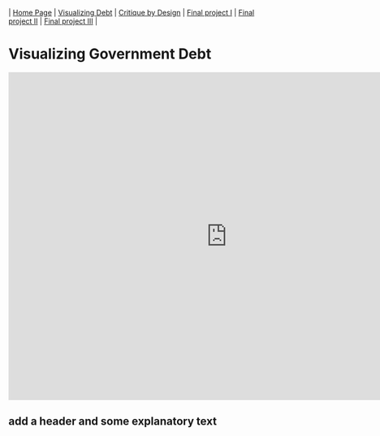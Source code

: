 | [Home Page](https://yicenma.github.io/tswd-portfolio) | [Visualizing Debt](visualizing-government-debt) | [Critique by Design](critique-by-design) | [Final project I](final-project-part-one) | [Final project II](final-project-part-two) | [Final project III](final-project-part-three) |

#  Visualizing Government Debt
<iframe src="https://data.oecd.org/chart/6XSx" width="860" height="645" style="border: 0" mozallowfullscreen="true" webkitallowfullscreen="true" allowfullscreen="true"><a href="https://data.oecd.org/chart/6XSx" target="_blank">OECD Chart: General government debt, Total, % of GDP, Annual, 2021</a></iframe>


## add a header and some explanatory text
<div class="flourish-embed flourish-chart" data-src="visualisation/12572192"><script src="https://public.flourish.studio/resources/embed.js"></script></div>

